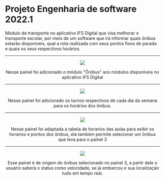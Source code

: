 # Projeto Engenharia de software 2022.1
Módulo de transporte no aplicativo IFS Digital que visa melhorar o transporte escolar, por meio de um software que irá informar quais ônibus estarão disponíveis, qual a rota realizada com seus pontos fixos de parada e quais os seus respectivos horários.
- - -

<div align="center">
  <img src="https://github.com/leodayv/Projeto-Engenharia-de-software-2022.1/blob/main/Pain%C3%A9is/Painel%20-%201.png?raw=true"/>
  <p>Nesse painel foi adicionado o módulo "Ônibus" aos módulos disponíveis no aplicativo IFS Digital</p>
</div>

- - -

<div align="center">
  <img src="https://github.com/leodayv/Projeto-Engenharia-de-software-2022.1/blob/main/Pain%C3%A9is/Painel%20-%202.png?raw=true"/>
  <p>Nesse painel foi adicionado os turnos respectivos de cada dia da semana para os horários dos ônibus.</p>
</div>

- - -

<div align="center">
  <img src="https://github.com/leodayv/Projeto-Engenharia-de-software-2022.1/blob/main/Pain%C3%A9is/Painel%20-%203.png?raw=true"/>
  <p>Nesse painel foi adaptada a tabela de horarios das aulas para exibir os horarios e pontos dos ônibus, ela também permite selecionar um ônibus que leva para o painel 3</p>
</div>

- - - 

<div align="center">
  <img src = "https://github.com/leodayv/Projeto-Engenharia-de-software-2022.1/blob/main/Pain%C3%A9is/Painel%20-%204.png?raw=true"/>
  <p> Esse painel é de origem do ônibus selecionado no painel 3, a partir dele o usuário saberá o status como velocidade, se já embarcou e sua localização tudo em tempo real.</p>
  </div>

